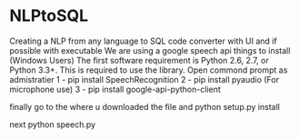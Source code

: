 # NLPtoSQL
Creating a NLP from any language to SQL code converter with UI and if possible with executable
We are using a google speech api 
things to install 
(Windows Users) 
The first software requirement is Python 2.6, 2.7, or Python 3.3+. This is required to use the library.
Open commond prompt as admistratier 
1 - pip install SpeechRecognition
2 - pip install pyaudio (For microphone use)
3 - pip install google-api-python-client

finally go to the where u downloaded the file 
and 
python setup.py install

next 
python speech.py
